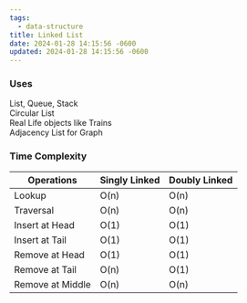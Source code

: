 ```yaml
---
tags:
  - data-structure
title: Linked List
date: 2024-01-28 14:15:56 -0600
updated: 2024-01-28 14:15:56 -0600
---
```


### Uses

List, Queue, Stack  
Circular List  
Real Life objects like Trains  
Adjacency List for Graph

### Time Complexity

| Operations       | Singly Linked | Doubly Linked |
| ---------------- | ------------- | ------------- |
| Lookup           | O(n)          | O(n)          |
| Traversal        | O(n)          | O(n)          |
| Insert at Head   | O(1)          | O(1)          |
| Insert at Tail   | O(1)          | O(1)          |
| Remove at Head   | O(1)          | O(1)          |
| Remove at Tail   | O(n)          | O(1)          |
| Remove at Middle | O(n)          | O(n)          |
